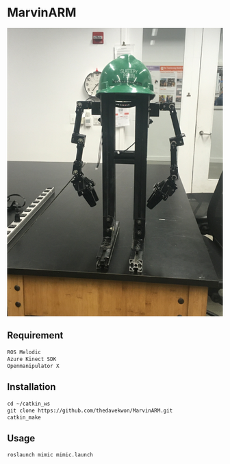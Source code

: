 # MarvinARM
![Marvin](images/marvin.jpeg)

## Requirement
```
ROS Melodic
Azure Kinect SDK
Openmanipulator X
```
## Installation
```
cd ~/catkin_ws
git clone https://github.com/thedavekwon/MarvinARM.git
catkin_make
```
## Usage
```
roslaunch mimic mimic.launch
```

